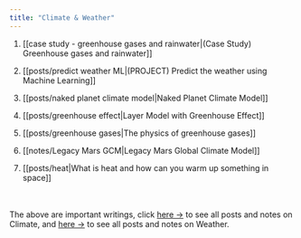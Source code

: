 ```yaml
---
title: "Climate & Weather"
---
```









1. [[case study - greenhouse gases and rainwater|(Case Study) Greenhouse gases and rainwater]]

2. [[posts/predict weather ML|(PROJECT) Predict the weather using Machine Learning]]

3. [[posts/naked planet climate model|Naked Planet Climate Model]]

4. [[posts/greenhouse effect|Layer Model with Greenhouse Effect]]

5. [[posts/greenhouse gases|The physics of greenhouse gases]]

6. [[notes/Legacy Mars GCM|Legacy Mars Global Climate Model]]

7. [[posts/heat|What is heat and how can you warm up something in space]]


<br></br>
The above are important writings, click <a href="/tags/climate">here →</a> to see all posts and notes on Climate, and <a href="/tags/weather">here →</a> to see all posts and notes on Weather.


